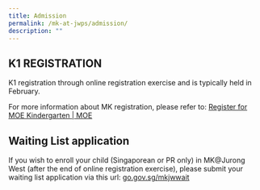 ```yaml
---
title: Admission
permalink: /mk-at-jwps/admission/
description: ""
---
```

## K1 REGISTRATION

K1 registration through online registration exercise and is typically held in February.

For more information about MK registration, please refer to: 
[Register for MOE Kindergarten | MOE](https://www.moe.gov.sg/preschool/moe-kindergarten/register/)

## Waiting List application


If you wish to enroll your child (Singaporean or PR only) in MK@Jurong West (after the end of online registration exercise), please submit your waiting list application via this url: [go.gov.sg/mkjwwait](http://go.gov.sg/mkjwwait)